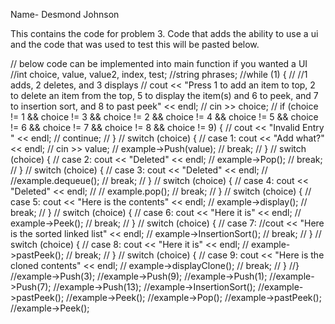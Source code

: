 Name- Desmond Johnson

This contains the code for problem 3. Code that adds the ability to use a ui and the code that was used to test this will be pasted below.

// below code can be implemented into main function if you wanted a UI
//int choice, value, value2, index, test;
	//string phrases;
	//while (1) {
	//	//1 adds, 2 deletes, and 3 displays
	//	cout << "Press 1 to add an item to top, 2 to delete an item from the top, 5 to display the item(s) and 6 to peek, and 7 to insertion sort, and 8 to past peek" << endl;
	//	cin >> choice;
	//	if (choice != 1 && choice != 3 && choice != 2 && choice != 4 && choice != 5 && choice != 6 && choice != 7 && choice != 8 && choice != 9) {
	//		cout << "Invalid Entry " << endl;
	//		continue;
	//	}
	//	switch (choice) {
	//	case 1: cout << "Add what?" << endl;
	//		cin >> value;
	//		example->Push(value);
	//		break;
	//	}
	//	switch (choice) {
	//	case 2: cout << "Deleted" << endl;
	//		example->Pop();
	//		break;
	//	}
	//	switch (choice) {
	//	case 3: cout << "Deleted" << endl;
	//		//example.dequeue();
	//		break;
	//	}
	//	switch (choice) {
	//	case 4: cout << "Deleted" << endl;
	//		//	example.pop();
	//		break;
	//	}
	//	switch (choice) {
	//	case 5: cout << "Here is the contents" << endl;
	//		example->display();
	//		break;
	//	}
	//	switch (choice) {
	//	case 6: cout << "Here it is" << endl;
	//		example->Peek();
	//		break;
	//	}
	//	switch (choice) {
	//	case 7: //cout << "Here is the sorted linked list" << endl;
	//		example->InsertionSort();
	//		break;
	//	}
	//	switch (choice) {
	//	case 8: cout << "Here it is" << endl;
	//		example->pastPeek();
	//		break;
	//	}
	//	switch (choice) {
	//	case 9: cout << "Here is the cloned contents" << endl;
	//		example->displayClone();
	//		break;
	//	}
	//}
	//example->Push(3);
	//example->Push(9);
	//example->Push(1);
	//example->Push(7);
	//example->Push(13);
	//example->InsertionSort();
	//example->pastPeek();
	//example->Peek();
	//example->Pop();
	//example->pastPeek();
	//example->Peek();